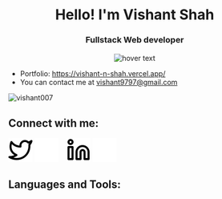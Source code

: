 <h1 align="center">Hello! I'm Vishant Shah</h1>
<h3 align="center">Fullstack Web developer</h3>

 <p align="center">
  <img src="https://media.giphy.com/media/dWesBcTLavkZuG35MI/giphy.gif" width="350" title="hover text" align="center">
</p> 



- Portfolio: https://vishant-n-shah.vercel.app/
- You can contact me at [vishant9797@gmail.com](mailto:vishant9797@gmail.com)
  &nbsp;
  &nbsp;
  
<p>
<img src="https://komarev.com/ghpvc/?username=vishant007&label=Profile%20views&color=58befe&style=flat"  alt="vishant007" />
</p>

## Connect with me:

[![website](./img/twitter-light.svg)](https://twitter.com/VishantShah10#gh-light-mode-only)
[![website](./img/twitter-dark.svg)](https://twitter.com/VishantShah10#gh-dark-mode-only)
&nbsp;&nbsp;
[![website](./img/linkedin-light.svg)](https://www.linkedin.com/in/thevishantshah/#gh-light-mode-only)
[![website](./img/linkedin-dark.svg)](https://www.linkedin.com/in/thevishantshah/#gh-dark-mode-only)
&nbsp;&nbsp;

## Languages and Tools:

<img align="left" alt=""  src = "https://img.shields.io/badge/C%2B%2B-00599C?style=for-the-badge&logo=c%2B%2B&logoColor=white" />
<img align="left" alt=""  src = "https://img.shields.io/badge/HTML5-E34F26?style=for-the-badge&logo=html5&logoColor=white" />
<img align="left" alt=""  src = "https://img.shields.io/badge/CSS3-1572B6?style=for-the-badge&logo=css3&logoColor=white" />
<img align="left" alt=""  src = "https://img.shields.io/badge/Tailwind_CSS-38B2AC?style=for-the-badge&logo=tailwind-css&logoColor=white"/>
<img align="left" alt=""  src = "https://img.shields.io/badge/JavaScript-323330?style=for-the-badge&logo=javascript&logoColor=F7DF1E" />
<img align="left" alt=""  src = "https://img.shields.io/badge/typescript-%23007ACC.svg?style=for-the-badge&logo=typescript&logoColor=white"/>
<img align="left" alt=""  src = "https://img.shields.io/badge/Django-092E20?style=for-the-badge&logo=django&logoColor=green" />
<img align="left" alt=""  src = "https://img.shields.io/badge/django%20rest-ff1709?style=for-the-badge&logo=django&logoColor=white" />
<img align="left" alt=""  src = "https://img.shields.io/badge/React-20232A?style=for-the-badge&logo=react&logoColor=61DAFB" />
<img align="left" alt=""  src = "https://img.shields.io/badge/Vue.js-35495E?style=for-the-badge&logo=vuedotjs&logoColor=4FC08D"/>
<img align="left" alt=""  src = "https://img.shields.io/badge/next.js-000000?style=for-the-badge&logo=nextdotjs&logoColor=white"/>
<img align="left" alt=""  src = "https://img.shields.io/badge/Node.js-339933?style=for-the-badge&logo=nodedotjs&logoColor=white" />
<img align="left" alt=""  src = "https://img.shields.io/badge/postgres-%23316192.svg?style=for-the-badge&logo=postgresql&logoColor=white"/>
<img align="left" alt=""  src = "https://img.shields.io/badge/firebase-ffca28?style=for-the-badge&logo=firebase&logoColor=black" />
<img align="left" alt=""  src = "https://img.shields.io/badge/Bootstrap-563D7C?style=for-the-badge&logo=bootstrap&logoColor=white" />
<img align="left" alt=""  src = "https://img.shields.io/badge/Vercel-000000?style=for-the-badge&logo=vercel&logoColor=white" />
<img align="left" alt=""  src = "https://img.shields.io/badge/Visual_Studio-5C2D91?style=for-the-badge&logo=visual%20studio&logoColor=white" />

<br /><br />
&nbsp;
&nbsp;
&nbsp;

<br /><br />

